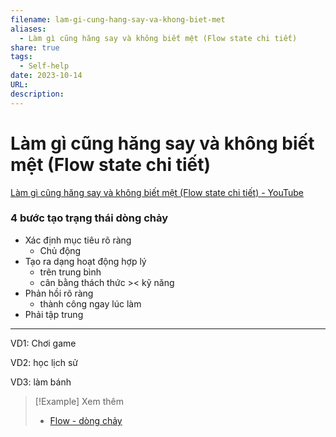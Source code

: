 ```yaml
---
filename: lam-gi-cung-hang-say-va-khong-biet-met
aliases:
  - Làm gì cũng hăng say và không biết mệt (Flow state chi tiết)
share: true
tags:
  - Self-help
date: 2023-10-14
URL: 
description: 
---
```


# Làm gì cũng hăng say và không biết mệt (Flow state chi tiết)

[Làm gì cũng hăng say và không biết mệt (Flow state chi tiết) - YouTube](https://www.youtube.com/watch?v=DiE8EG-pjpw)

### 4 bước tạo trạng thái dòng chảy

- Xác định mục tiêu rõ ràng
    - Chủ động
- Tạo ra dạng hoạt động hợp lý
    - trên trung bình
    - cân bằng thách thức >< kỹ năng
- Phản hồi rõ ràng
    - thành công ngay lúc làm
- Phải tập trung

---

VD1: Chơi game

VD2: học lịch sử

VD3: làm bánh


> [!Example] Xem thêm
> - [Flow - dòng chảy](./flow-dong-chay.md)